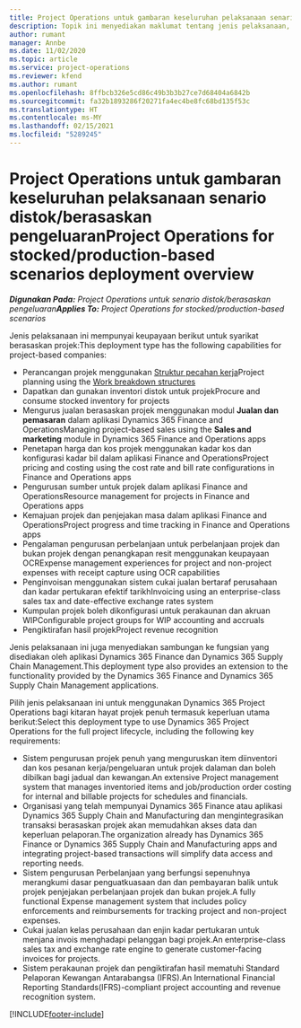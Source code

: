 ```yaml
---
title: Project Operations untuk gambaran keseluruhan pelaksanaan senario distok/berasaskan pengeluaran
description: Topik ini menyediakan maklumat tentang jenis pelaksanaan, Project Operations untuk senario distok/berasaskan pengeluaran.
author: rumant
manager: Annbe
ms.date: 11/02/2020
ms.topic: article
ms.service: project-operations
ms.reviewer: kfend
ms.author: rumant
ms.openlocfilehash: 8ffbcb326e5cd86c49b3b3b27ce7d68404a6842b
ms.sourcegitcommit: fa32b1893286f20271fa4ec4be8fc68bd135f53c
ms.translationtype: HT
ms.contentlocale: ms-MY
ms.lasthandoff: 02/15/2021
ms.locfileid: "5289245"
---
```

# <a name="project-operations-for-stockedproduction-based-scenarios-deployment-overview"></a><span data-ttu-id="46edf-103">Project Operations untuk gambaran keseluruhan pelaksanaan senario distok/berasaskan pengeluaran</span><span class="sxs-lookup"><span data-stu-id="46edf-103">Project Operations for stocked/production-based scenarios deployment overview</span></span>

<span data-ttu-id="46edf-104">_**Digunakan Pada:** Project Operations untuk senario distok/berasaskan pengeluaran_</span><span class="sxs-lookup"><span data-stu-id="46edf-104">_**Applies To:** Project Operations for stocked/production-based scenarios_</span></span>


<span data-ttu-id="46edf-105">Jenis pelaksanaan ini mempunyai keupayaan berikut untuk syarikat berasaskan projek:</span><span class="sxs-lookup"><span data-stu-id="46edf-105">This deployment type has the following capabilities for project-based companies:</span></span>

- <span data-ttu-id="46edf-106">Perancangan projek menggunakan [Struktur pecahan kerja](work-breakdown-structures.md)</span><span class="sxs-lookup"><span data-stu-id="46edf-106">Project planning using the [Work breakdown structures](work-breakdown-structures.md)</span></span>
- <span data-ttu-id="46edf-107">Dapatkan dan gunakan inventori distok untuk projek</span><span class="sxs-lookup"><span data-stu-id="46edf-107">Procure and consume stocked inventory for projects</span></span>
- <span data-ttu-id="46edf-108">Mengurus jualan berasaskan projek menggunakan modul **Jualan dan pemasaran** dalam aplikasi Dynamics 365 Finance and Operations</span><span class="sxs-lookup"><span data-stu-id="46edf-108">Managing project-based sales using the **Sales and marketing** module in Dynamics 365 Finance and Operations apps</span></span>
- <span data-ttu-id="46edf-109">Penetapan harga dan kos projek menggunakan kadar kos dan konfigurasi kadar bil dalam aplikasi Finance and Operations</span><span class="sxs-lookup"><span data-stu-id="46edf-109">Project pricing and costing using the cost rate and bill rate configurations in Finance and Operations apps</span></span>
- <span data-ttu-id="46edf-110">Pengurusan sumber untuk projek dalam aplikasi Finance and Operations</span><span class="sxs-lookup"><span data-stu-id="46edf-110">Resource management for projects in Finance and Operations apps</span></span>
- <span data-ttu-id="46edf-111">Kemajuan projek dan penjejakan masa dalam aplikasi Finance and Operations</span><span class="sxs-lookup"><span data-stu-id="46edf-111">Project progress and time tracking in Finance and Operations apps</span></span>
- <span data-ttu-id="46edf-112">Pengalaman pengurusan perbelanjaan untuk perbelanjaan projek dan bukan projek dengan penangkapan resit menggunakan keupayaan OCR</span><span class="sxs-lookup"><span data-stu-id="46edf-112">Expense management experiences for project and non-project expenses with receipt capture using OCR capabilities</span></span>
- <span data-ttu-id="46edf-113">Penginvoisan menggunakan sistem cukai jualan bertaraf perusahaan dan kadar pertukaran efektif tarikh</span><span class="sxs-lookup"><span data-stu-id="46edf-113">Invoicing using an enterprise-class sales tax and date-effective exchange rates system</span></span>
- <span data-ttu-id="46edf-114">Kumpulan projek boleh dikonfigurasi untuk perakaunan dan akruan WIP</span><span class="sxs-lookup"><span data-stu-id="46edf-114">Configurable project groups for WIP accounting and accruals</span></span>
- <span data-ttu-id="46edf-115">Pengiktirafan hasil projek</span><span class="sxs-lookup"><span data-stu-id="46edf-115">Project revenue recognition</span></span>

<span data-ttu-id="46edf-116">Jenis pelaksanaan ini juga menyediakan sambungan ke fungsian yang disediakan oleh aplikasi Dynamics 365 Finance dan Dynamics 365 Supply Chain Management.</span><span class="sxs-lookup"><span data-stu-id="46edf-116">This deployment type also provides an extension to the functionality provided by the Dynamics 365 Finance and Dynamics 365 Supply Chain Management applications.</span></span>

<span data-ttu-id="46edf-117">Pilih jenis pelaksanaan ini untuk menggunakan Dynamics 365 Project Operations bagi kitaran hayat projek penuh termasuk keperluan utama berikut:</span><span class="sxs-lookup"><span data-stu-id="46edf-117">Select this deployment type to use Dynamics 365 Project Operations for the full project lifecycle, including the following key requirements:</span></span>

- <span data-ttu-id="46edf-118">Sistem pengurusan projek penuh yang menguruskan item diinventori dan kos pesanan kerja/pengeluaran untuk projek dalaman dan boleh dibilkan bagi jadual dan kewangan.</span><span class="sxs-lookup"><span data-stu-id="46edf-118">An extensive Project management system that manages inventoried items and job/production order costing for internal and billable projects for schedules and financials.</span></span>
- <span data-ttu-id="46edf-119">Organisasi yang telah mempunyai Dynamics 365 Finance atau aplikasi Dynamics 365 Supply Chain and Manufacturing dan mengintegrasikan transaksi berasaskan projek akan memudahkan akses data dan keperluan pelaporan.</span><span class="sxs-lookup"><span data-stu-id="46edf-119">The organization already has Dynamics 365 Finance or Dynamics 365 Supply Chain and Manufacturing apps and integrating project-based transactions will simplify data access and reporting needs.</span></span>
- <span data-ttu-id="46edf-120">Sistem pengurusan Perbelanjaan yang berfungsi sepenuhnya merangkumi dasar penguatkuasaan dan dan pembayaran balik untuk projek penjejakan perbelanjaan projek dan bukan projek.</span><span class="sxs-lookup"><span data-stu-id="46edf-120">A fully functional Expense management system that includes policy enforcements and reimbursements for tracking project and non-project expenses.</span></span>
- <span data-ttu-id="46edf-121">Cukai jualan kelas perusahaan dan enjin kadar pertukaran untuk menjana invois menghadapi pelanggan bagi projek.</span><span class="sxs-lookup"><span data-stu-id="46edf-121">An enterprise-class sales tax and exchange rate engine to generate customer-facing invoices for projects.</span></span>
- <span data-ttu-id="46edf-122">Sistem perakaunan projek dan pengiktirafan hasil mematuhi Standard Pelaporan Kewangan Antarabangsa (IFRS).</span><span class="sxs-lookup"><span data-stu-id="46edf-122">An International Financial Reporting Standards(IFRS)-compliant project accounting and revenue recognition system.</span></span>



[!INCLUDE[footer-include](../includes/footer-banner.md)]